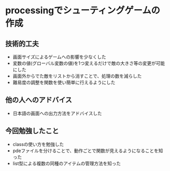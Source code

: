 # processingでシューティングゲームの作成
## 技術的工夫
- 画面サイズによるゲームへの影響を少なくした
- 変数の値(グローバル変数の値)を1つ変えるだけで敵の大きさ等の変更が可能にした
- 画面外からでた敵をリストから消すことで、処理の数を減らした
- 難易度の調整を関数を使い簡単に行えるようにした
## 他の人へのアドバイス
- 日本語の画面への出力方法をアドバイスした
## 今回勉強したこと
- classの使い方を勉強した
- pdeファイルを分けることで、動作ごとで関数が見えるようになることを知った
- list型による複数の同種のアイテムの管理方法を知った
